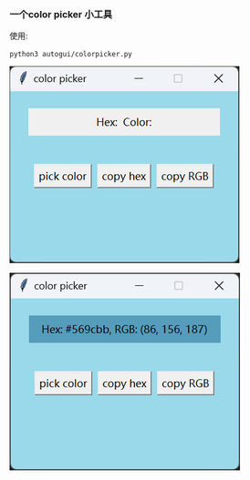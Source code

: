 ### 一个color picker 小工具
 使用:
 ```shell
python3 autogui/colorpicker.py
 ```

![](./images/gui//1-color-picker.png)

![](./images//gui/2-color-picker.png)


